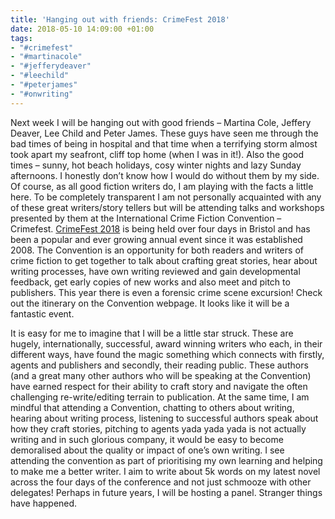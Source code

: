 ```yaml
---
title: 'Hanging out with friends: CrimeFest 2018'
date: 2018-05-10 14:09:00 +01:00
tags:
- "#crimefest"
- "#martinacole"
- "#jefferydeaver"
- "#leechild"
- "#peterjames"
- "#onwriting"
---
```


Next week I will be hanging out with good friends – Martina Cole, Jeffery Deaver, Lee Child and Peter James. These guys have seen me through the bad times of being in hospital and that time when a terrifying storm almost took apart my seafront, cliff top home (when I was in it!). Also the good times – sunny, hot beach holidays, cosy winter nights and lazy Sunday afternoons. I honestly don’t know how I would do without them by my side. Of course, as all good fiction writers do, I am playing with the facts a little here. To be completely transparent I am not personally acquainted with any of these great writers/story tellers but will be attending talks and workshops presented by them at the International Crime Fiction Convention – Crimefest. [CrimeFest 2018](http://www.crimefest.com/) is being held over four days in Bristol and has been a popular and ever growing annual event since it was established 2008. The Convention is an opportunity for both readers and writers of crime fiction to get together to talk about crafting great stories, hear about writing processes, have own writing reviewed and gain developmental feedback, get early copies of new works and also meet and pitch to publishers. This year there is even a forensic crime scene excursion! Check out the itinerary on the Convention webpage. It looks like it will be a fantastic event.

It is easy for me to imagine that I will be a little star struck. These are hugely, internationally, successful, award winning writers who each, in their different ways, have found the magic something which connects with firstly, agents and publishers and secondly, their reading public. These authors (and a great many other authors who will be speaking at the Convention) have earned respect for their ability to craft story and navigate the often challenging re-write/editing terrain to publication. At the same time, I am mindful that attending a Convention, chatting to others about writing, hearing about writing process, listening to successful authors speak about how they craft stories, pitching to agents yada yada yada is not actually writing and in such glorious company, it would be easy to become demoralised about the quality or impact of one’s own writing. I see attending the convention as part of prioritising my own learning and helping to make me a better writer. I aim to write about 5k words on my latest novel across the four days of the conference and not just schmooze with other delegates! Perhaps in future years, I will be hosting a panel. Stranger things have happened.